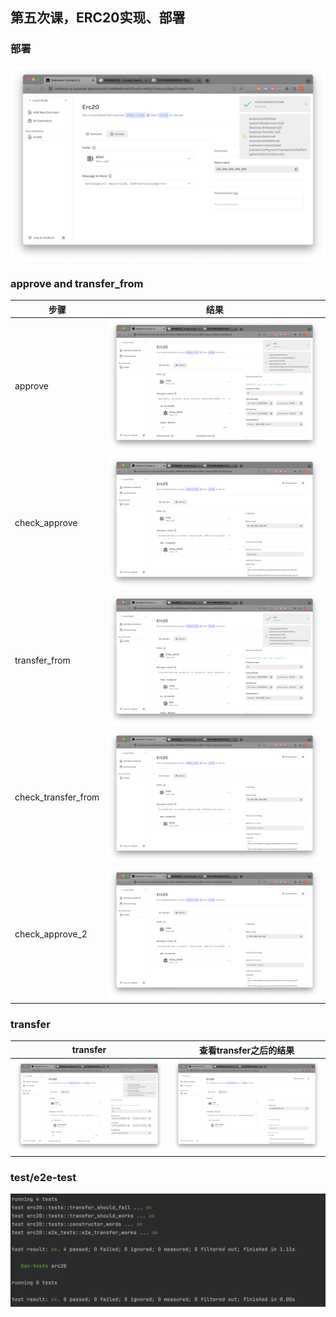 ## 第五次课，ERC20实现、部署

### 部署

![](./assets/deploy.png)

### approve and transfer_from

| 步骤                  | 结果                                    |
|---------------------|---------------------------------------|
| approve             | ![](./assets/approve.png)             |
| check_approve       | ![](./assets/check_approve.png)       |
| transfer_from       | ![](./assets/transer_from1.png)       |
| check_transfer_from | ![](./assets/check_transfer_from.png) |
| check_approve_2     | ![](./assets/check_approve_2.png)     |

### transfer

| transfer                    | 查看transfer之后的结果             |
|-----------------------------|-----------------------------|
| ![](./assets/transfer1.png) | ![](./assets/transfer2.png) |

### test/e2e-test

![](./assets/test.png)